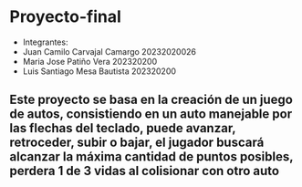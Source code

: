 # Proyecto-final
- Integrantes:
- Juan Camilo Carvajal Camargo 20232020026
- Maria Jose Patiño Vera 202320200
- Luis Santiago Mesa Bautista 202320200
## Este proyecto se basa en la creación de un juego de autos, consistiendo en un auto manejable por las flechas del teclado, puede avanzar, retroceder, subir o bajar, el jugador buscará alcanzar la máxima cantidad de puntos posibles, perdera 1 de 3 vidas al colisionar con otro auto
